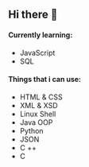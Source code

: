 ## Hi there 👋

#### Currently learning:
- JavaScript
- SQL

#### Things that i can use:
- HTML & CSS
- XML & XSD
- Linux Shell
- Java OOP
- Python
- JSON
- C ++
- C
